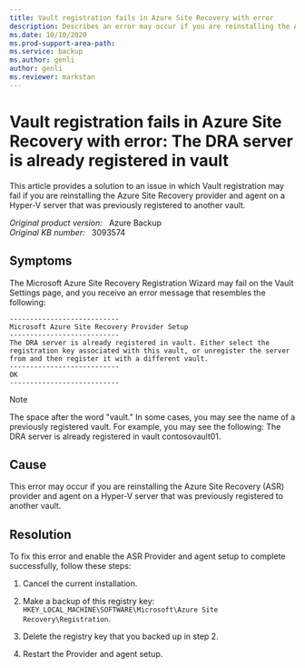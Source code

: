 ```yaml
---
title: Vault registration fails in Azure Site Recovery with error
description: Describes an error may occur if you are reinstalling the Azure Site Recovery provider and agent on a Hyper-V server that was previously registered to another vault.
ms.date: 10/10/2020
ms.prod-support-area-path: 
ms.service: backup
ms.author: genli
author: genli
ms.reviewer: markstan
---
```

# Vault registration fails in Azure Site Recovery with error: The DRA server is already registered in vault

This article provides a solution to an issue in which Vault registration may fail if you are reinstalling the Azure Site Recovery provider and agent on a Hyper-V server that was previously registered to another vault.

_Original product version:_ &nbsp; Azure Backup  
_Original KB number:_ &nbsp; 3093574

## Symptoms

The Microsoft Azure Site Recovery Registration Wizard may fail on the Vault Settings  page, and you receive an error message that resembles the following:

```
---------------------------
Microsoft Azure Site Recovery Provider Setup
---------------------------
The DRA server is already registered in vault. Either select the registration key associated with this vault, or unregister the server from and then register it with a different vault.
---------------------------
OK
---------------------------
```

> [!NOTE]
> The space after the word "vault." In some cases, you may see the name of a previously registered vault. For example, you may see the following: The DRA server is already registered in vault contosovault01.

## Cause

This error may occur if you are reinstalling the Azure Site Recovery (ASR) provider and agent on a Hyper-V server that was previously registered to another vault.

## Resolution

To fix this error and enable the ASR Provider and agent setup to complete successfully, follow these steps:

1. Cancel the current installation.
2. Make a backup of this registry key: `HKEY_LOCAL_MACHINE\SOFTWARE\Microsoft\Azure Site Recovery\Registration`.

3. Delete the registry key that you backed up in step 2.
4. Restart the Provider and agent setup.

